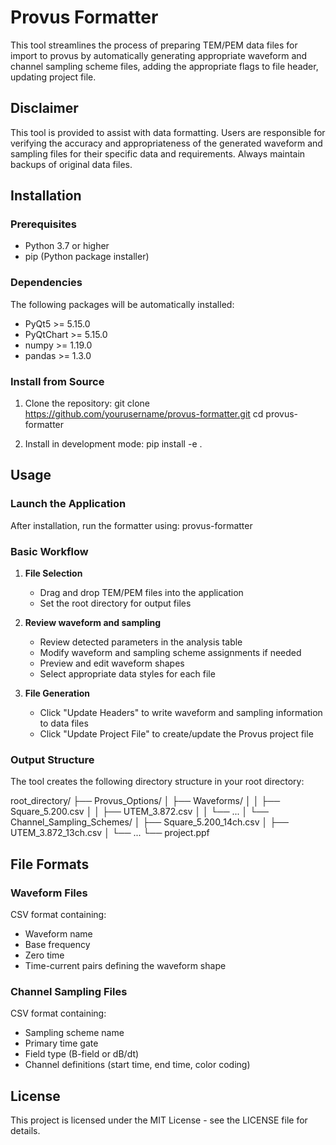 # Provus Formatter

This tool streamlines the process of preparing TEM/PEM data files for import to provus by automatically generating appropriate waveform and channel sampling scheme files, adding the appropriate flags to file header, updating project file. 


## Disclaimer

This tool is provided to assist with data formatting. Users are responsible for verifying the accuracy and appropriateness of the generated waveform and sampling files for their specific data and requirements. Always maintain backups of original data files.


## Installation

### Prerequisites

- Python 3.7 or higher
- pip (Python package installer)

### Dependencies

The following packages will be automatically installed:

- PyQt5 >= 5.15.0
- PyQtChart >= 5.15.0
- numpy >= 1.19.0
- pandas >= 1.3.0

### Install from Source

1. Clone the repository:
    git clone https://github.com/yourusername/provus-formatter.git
    cd provus-formatter

2. Install in development mode:
    pip install -e .

## Usage

### Launch the Application

After installation, run the formatter using:
    provus-formatter

### Basic Workflow

1. **File Selection**
   - Drag and drop TEM/PEM files into the application
   - Set the root directory for output files

2. **Review waveform and sampling**
   - Review detected parameters in the analysis table
   - Modify waveform and sampling scheme assignments if needed
   - Preview and edit waveform shapes
   - Select appropriate data styles for each file

3. **File Generation**
   - Click "Update Headers" to write waveform and sampling information to data files
   - Click "Update Project File" to create/update the Provus project file

### Output Structure

The tool creates the following directory structure in your root directory:

root_directory/
├── Provus_Options/
│   ├── Waveforms/
│   │   ├── Square_5.200.csv
│   │   ├── UTEM_3.872.csv
│   │   └── ...
│   └── Channel_Sampling_Schemes/
│       ├── Square_5.200_14ch.csv
│       ├── UTEM_3.872_13ch.csv
│       └── ...
└── project.ppf

## File Formats

### Waveform Files
CSV format containing:
- Waveform name
- Base frequency
- Zero time
- Time-current pairs defining the waveform shape

### Channel Sampling Files
CSV format containing:
- Sampling scheme name
- Primary time gate
- Field type (B-field or dB/dt)
- Channel definitions (start time, end time, color coding)

## License

This project is licensed under the MIT License - see the LICENSE file for details.